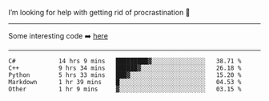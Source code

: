 I’m looking for help with getting rid of procrastination 🤔

-----

Some interesting code :arrow_right: [here](https://github.com/zhen8838/playground)

-----

<!--START_SECTION:waka-->

```text
C#            14 hrs 9 mins   █████████▓░░░░░░░░░░░░░░░   38.71 %
C++           9 hrs 34 mins   ██████▓░░░░░░░░░░░░░░░░░░   26.18 %
Python        5 hrs 33 mins   ███▓░░░░░░░░░░░░░░░░░░░░░   15.20 %
Markdown      1 hr 39 mins    █░░░░░░░░░░░░░░░░░░░░░░░░   04.53 %
Other         1 hr 9 mins     ▓░░░░░░░░░░░░░░░░░░░░░░░░   03.15 %
```

<!--END_SECTION:waka-->

<!--
**zhen8838/zhen8838** is a ✨ _special_ ✨ repository because its `README.md` (this file) appears on your GitHub profile.

Here are some ideas to get you started:

- 🔭 I’m currently working on ...
- 🌱 I’m currently learning ...
- 👯 I’m looking to collaborate on ...
 ...
- 💬 Ask me about ...
- 📫 How to reach me: ...
- 😄 Pronouns: ...
- ⚡ Fun fact: ...
-->
